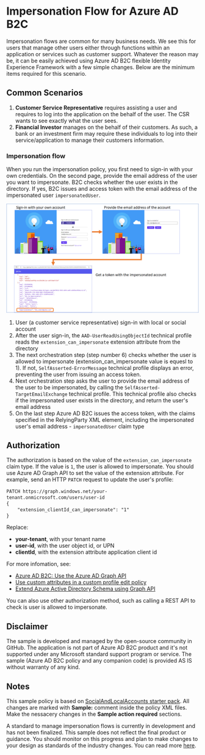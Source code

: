 # Impersonation Flow for Azure AD B2C
Impersonation flows are common for many business needs. We see this for users that manage other users either through functions within an application or services such as customer support. Whatever the reason may be, it can be easily achieved using Azure AD B2C flexible Identity Experience Framework with a few simple changes. Below are the minimum items required for this scenario. 

## Common Scenarios
1. **Customer Service Representative** requires assisting a user and requires to log into the application on the behalf of the user. The CSR wants to see exactly what the user sees.
2. **Financial Investor** manages on the behalf of their customers. As such, a bank or an investment firm may require these individuals to log into their service/application to manage their customers information.

### Impersonation flow
When you run the impersonation policy, you first need to sign-in with your own credentials. On the second page, provide the email address of the user you want to impersonate. B2C checks whether the user exists in the directory. If yes, B2C issues and access token with the email address of the impersonated user `impersonatedUser`.

![Impersonation flow](media/flow.png)

1. User (a customer service representative) sign-in with local or social account
1. After the user sign-in, the `AAD-UserReadUsingObjectId` technical profile reads the `extension_can_impersonate` extension attribute from the directory
1. The next orchestration step (step number 6) checks whether the user is allowed to impersonate (extension_can_impersonate value is equesl to 1). If not, `SelfAsserted-ErrorMessage` technical profile displays an error, preventing the user from issuing an access token.
1. Next orchestration step asks the user to provide the email address of the user to be impersonated, by calling the `SelfAsserted-TargetEmailExchange` technical profile. This technical profile also checks if the impersonated user exists in the directory, and return the user's email address
1. On the last step Azure AD B2C issues the access token, with the claims specified in the RelyingParty XML element, including the impersonated user's email address - `impersonatedUser` claim type

## Authorization
The authorization is based on the value of the `extension_can_impersonate` claim type. If the value is `1`, the user is allowed to impersonate. You should use Azure AD Graph API to set the value of the extension attribute. For example, send an HTTP `PATCH` request to update the user's profile:

```HTTP
PATCH https://graph.windows.net/your-tenant.onmicrosoft.com/users/user-id
{
    "extension_clientId_can_impersonate": "1"
}
```

Replace:
- **your-tenant**, with your tenant name
- **user-id**, with the user object id, or UPN
- **clientId**, with the extension attribute application client id

For more infomation, see:
- [Azure AD B2C: Use the Azure AD Graph API](https://docs.microsoft.com/en-us/azure/active-directory-b2c/active-directory-b2c-devquickstarts-graph-dotnet)
- [Use custom attributes in a custom profile edit policy](https://docs.microsoft.com/en-us/azure/active-directory-b2c/active-directory-b2c-create-custom-attributes-profile-edit-custom)
- [Extend Azure Active Directory Schema using Graph API](https://blogs.msdn.microsoft.com/aadgraphteam/2014/03/05/extend-azure-active-directory-schema-using-graph-api-preview/)

You can also use other authorization method, such as calling a REST API to check is user is allowed to impersonate.

## Disclaimer
The sample is developed and managed by the open-source community in GitHub. The application is not part of Azure AD B2C product and it's not supported under any Microsoft standard support program or service. The sample (Azure AD B2C policy and any companion code) is provided AS IS without warranty of any kind.

## Notes
This sample policy is based on [SocialAndLocalAccounts starter pack](https://github.com/Azure-Samples/active-directory-b2c-custom-policy-starterpack/tree/master/SocialAndLocalAccounts). All changes are marked with **Sample:** comment inside the policy XML files. Make the nessacery changes in the **Sample action required** sections. 

A standard to manage impersonation flows is currently in development and has not been finalized. This sample does not reflect the final product or guidance. You should monitor on this progress and plan to make changes to your design as standards of the industry changes. You can read more [here](https://tools.ietf.org/html/draft-ietf-oauth-token-exchange-10 "OAuth 2.0 Token Exchange draft-ietf-oauth-token-exchange-10").